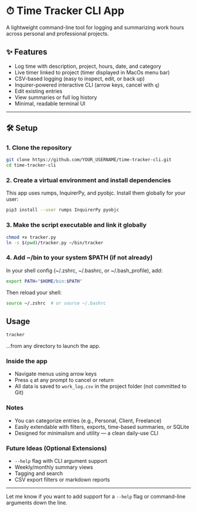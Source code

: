 # ⏱ Time Tracker CLI App

A lightweight command-line tool for logging and summarizing work hours across personal and professional projects.

## ✨ Features

- Log time with description, project, hours, date, and category
- Live timer linked to project (timer displayed in MacOs menu bar)
- CSV-based logging (easy to inspect, edit, or back up)
- Inquirer-powered interactive CLI (arrow keys, cancel with `q`)
- Edit existing entries
- View summaries or full log history
- Minimal, readable terminal UI

---

## 🛠 Setup

### 1. Clone the repository

```bash
git clone https://github.com/YOUR_USERNAME/time-tracker-cli.git
cd time-tracker-cli
```

### 2. Create a virtual environment and install dependencies

This app uses rumps, InquirerPy, and pyobjc. Install them globally for your user:

```bash
pip3 install --user rumps InquirerPy pyobjc
```

### 3. Make the script executable and link it globally

```bash
chmod +x tracker.py
ln -s $(pwd)/tracker.py ~/bin/tracker
```

### 4. Add ~/bin to your system $PATH (if not already)

In your shell config (~/.zshrc, ~/.bashrc, or ~/.bash_profile), add:

```bash
export PATH="$HOME/bin:$PATH"
```

Then reload your shell:

```bash
source ~/.zshrc  # or source ~/.bashrc
```

## Usage

```bash
tracker
```

…from any directory to launch the app.

### Inside the app

- Navigate menus using arrow keys
- Press `q` at any prompt to cancel or return
- All data is saved to `work_log.csv` in the project folder (not committed to Git)

### Notes

- You can categorize entries (e.g., Personal, Client, Freelance)
- Easily extendable with filters, exports, time-based summaries, or SQLite
- Designed for minimalism and utility — a clean daily-use CLI

### Future Ideas (Optional Extensions)

- `--help` flag with CLI argument support
- Weekly/monthly summary views
- Tagging and search
- CSV export filters or markdown reports

---

Let me know if you want to add support for a `--help` flag or command-line arguments down the line.
